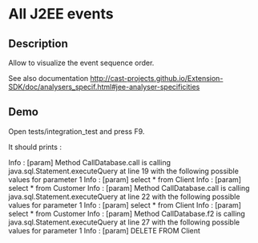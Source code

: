 All J2EE events
===============

Description
-----------

Allow to visualize the event sequence order.

See also documentation http://cast-projects.github.io/Extension-SDK/doc/analysers_specif.html#jee-analyser-specificities


Demo
----

Open tests/integration_test and press F9.

It should prints : 

  Info   : [param] Method CallDatabase.call is calling java.sql.Statement.executeQuery at line 19 with the following possible values for parameter 1
  Info   : [param]   select * from Client
  Info   : [param]   select * from Customer
  Info   : [param] Method CallDatabase.call is calling java.sql.Statement.executeQuery at line 22 with the following possible values for parameter 1
  Info   : [param]   select * from Client
  Info   : [param]   select * from Customer
  Info   : [param] Method CallDatabase.f2 is calling java.sql.Statement.executeQuery at line 27 with the following possible values for parameter 1
  Info   : [param]   DELETE FROM Client

